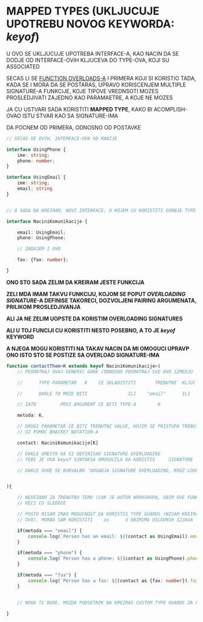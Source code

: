 # MAPPED TYPES (UKLJUCUJE UPOTREBU NOVOG KEYWORDA: *keyof*)

U OVO SE UKLJUCUJE UPOTREBA INTERFACE-A, KAO NACIN DA SE DODJE OD INTERFACE-OVIH KLJUCEVA DO TYPE-OVA, KOJI SU ASSOCIATED

SECAS LI SE [FUNCTION OVERLOADS-A](https://github.com/Rade58/apis_trying_out_and_practicing/blob/master/TYPESCRIPT/BELESKE/a%29%20OSNOVE%20TYPESCRIPT%20JEZIKA/7.%20OVERLOAD%20SIGNATURES.md#dakle-predhodnoj-funkciji-dodaje-m-dva-signature-ali-pre-njene-deklaracije) I PRIMERA KOJI SI KORISTIO TADA, KADA SE I MORA DA SE POSTARAS, UPRAVO KORISCENJEM MULTIPLE SIGNATURE-A FUNKCIJE, KOJE TIPOVE VREDNSOTI MOZES PROSLEDJIVATI ZAJEDNO KAO PARAMAETRE, A KOJE NE MOZES

JA CU USTVARI SADA KORISTITI **MAPPED TYPE**, KAKO BI ACOMPLISH-OVAO ISTU STVAR KAO SA SIGNATURE-IMA

DA POCNEM OD PRIMERA, ODNOSNO OD POSTAVKE

```typescript
// SECAS SE OVIH, INTERFACE-OVA OD RANIJE

interface UsingPhone {
    ime: string;
    phone: number;
}

interface UsingEmail {
    ime: string;
    email: string
}


// A SADA DA KREIRAM, NOVI INTERFACE, U KOJEM CU KORISTITI GORNJE TYPE-OVE

interface NaciniKomunikacije {

    email: UsingEmail;
    phone: UsingPhone;

    // ZADAJEM I OVO

    fax: {fax: number};

}
```

**ONO STO SADA ZELIM DA KREIRAM JESTE FUNKCIJA**

**ZELI MDA IMAM TAKVU FUNKCIJU, KOJOM SE POPUT *OVERLOADING SIGNATURE*-A DEFINISE TAKORECI, DOZVOLJENI PAIRING ARGUMENATA, PRILIKOM PROSLEDJIVANJA**

**ALI JA NE ZELIM UOPSTE DA KORISTIM OVERLOADING SIGNATURES**

**ALI U TOJ FUNCIJI CU KORISTITI NESTO POSEBNO, A TO JE *keyof* KEYWORD**

**A NJEGA MOGU KORISTITI NA TAKAV NACIN DA MI OMOGUCI UPRAVP ONO ISTO STO SE POSTIZE SA OVERLOAD SIGNATURE-IMA**

```typescript
function contactThem<K extends keyof NaciniKomunikacije>(
    // POSMATRAJ OVAJ GENERIC GORE (ODNOSNO POSMATRAJ SVE OVO IZMEDJU  <>  )

    //      TYPE PARAMETAR   K    CE SKLADISTITI       TRENUTNI  KLJUC

    //      DAKLE TO MOZE BITI               ILI    "email"      ILI     "phone"     ILI     "fax"

    // ZATO         PRVI ARGUMENT CE BITI TYPE-A        K

    metoda: K,

    // DRUGI PARAMETAR CE BITI TRENUTNI VALUE, KOJIM SE PRISTUPA TRENUTNIM KLJUCEM
    // UZ POMOC BRACKET NOTATION-A

    contact: NaciniKomunikacije[K]

    // DAKLE UMESTO DA SI DEFINISAO SIGNATURE OVERLOADING
    // TEBI JE OVA keyof SINTAKSA OMOGUCILA DA KORISTIS     SIGNATURE   POPUT LOOP-A

    // DAKLE OVDE SE BUKVALNO 'DOGADJA SIGNATURE OVERLOADING, KROZ LOOPING' (MOJE RECI)


){

    // NEVEZANO ZA TRENUTNU TEMU (CAK JE AUTOR WORKSHOPA, OBIM OVE FUNKCIJE OSTAVIO PRAZNIM)
    // RECI CU SLEDECE

    // POSTO NISAM IMAO MOGUCNOST DA KORISTIS TYPE GUARDS (NISAM KREIRAO CUSTOM, A BUILT IN NE MOZES KORISTITI ZA 
    // OVO), MORAO SAM KORISTITI    as      U OBIMIMA USLOVNIH IZJAVA

    if(metoda === "email") {
        console.log(`Person has an email: ${(contact as UsingEmail).email}`)
    }

    if(metoda === "phone") {
        console.log(`Person has a phone: ${(contact as UsingPhone).phone}`)
    }

    if(metoda === "fax") {
        console.log(`Person has a fax: ${(contact as {fax: number}).fax}`)
    }


    // NEKA TI BUDE, MOZDA PODSETNIK DA KREIRAS CUSTOM TYPE GUARDS ZA POMENUTE USLOVNE IZJAVE

}
```
